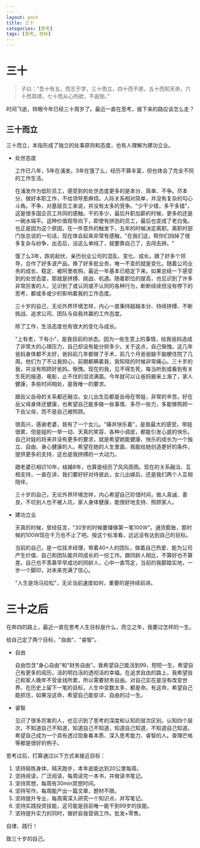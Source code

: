 ```yaml
---
​---
layout: post
title: 三十
categories: [思考]
tags: [思考, 目标]
​---
---
```


# 三十

> 子曰：“吾十有五，而志于学，三十而立，四十而不惑，五十而知天命，六十而耳顺，七十而从心所欲，不逾矩。”

时间飞逝，转眼今年已经三十周岁了。最近一直在思考，接下来的路应该怎么走？

## 三十而立

三十而立，本指形成了独立的处事原则和态度，也有人理解为建功立业。

- 处世态度

  工作已八年，5年在浦发，3年在饿了么，经历不算丰富，但也体会了完全不同的工作生活。

  在浦发作为低阶员工，感受到的处世态度更多的是本分、简单、不争。尽本分，做好本职工作，不给领导惹麻烦。人际关系相对简单，并没有复杂的勾心斗角。不争，对基层员工来说，并没有太多的竞争。"少干少错，多干多错"，这是很多国企员工共同的感触。干的多少，最后升职加薪的时候，更多的还是一碗水端平。这种价值观导向下，即使有拼劲的员工，最后也变成了老白兔。也正是因为这个原因，在一件意外的触发下，五年的时候决定离职。离职时部门张总说的一句话，现在体会起来非常有感触，"在我们这，帮你们挡掉了很多复杂与纷争，出去后，没这么单纯了，就要靠自己了，去闯去拼。"  

  饿了么3年，跌宕起伏，亲历创业公司的混乱、变化、成长。跟了好多个领导，合作了好多波产品，换了好多批业务，唯一不变的就是变化。随着公司业务的成长、稳定、被阿里收购，最近一年基本已稳定下来。如果总结一下感受到的处世态度，那就是拼搏、挑战、机遇。随着职位的提高，也见识到了许多非常厉害的人，见识到了或认同或不认同的各种行为，断断续续但没有停下的思考，都或多或少的影响着我的工作态度。

  三十岁的自己，无论外界环境怎样，内心一直秉持超越本分、持续拼搏、不断挑战、追求公司、团队与自我共赢的工作态度。

  除了工作，生活态度也有很大的变化与成长。

  "上有老，下有小"，是我目前的状态。因为一些生意上的事情，给我爸妈造成了非常大的心理压力，自己却没有能分担多少。关于这点，自己惭愧。这几年爸妈身体都不太好，爸妈前几年都做了手术，前几个月爸爸脑干脑梗住院了几周。他们为了不让我担心，前期都瞒着我，我知晓的时候非常痛心。三十岁的我，并没有照顾好爸妈。惭愧。现在的我，见不得生死，每当听到或看到有关生死的报道、电影，止不住的泪流满面。今年就可以让爸妈搬来上海了，家人健康，多些时间相处，是我唯一的要求。

  跟岳父岳母的关系都还融洽，女儿出生后都是岳母在带娃，非常的辛苦。好在岳父母身体还健康，也希望自己能多做一些事情、多尽一些力，多能够照顾一下岳父母，而不是自己被照顾。

  很高兴，感谢老婆，我有了一个女儿。"痛并快乐着"，是我最大的感受。带娃很累，但是娃的一举一动、天真的笑容、各种小调皮，都能引发心底的快乐。自己对娃的将来并没有更多的要求，就是希望她能健康、快乐的成长为一个独立、自由、身心健康的人。希望在她的人生里面，我能给她创造更好的条件，提供更多的支持，这也是我拼搏的一大动力。

  跟老婆已相识10年，结婚8年，也算是经历了风风雨雨。现在的关系融洽、互相支持，一直在讲，我们要好好对待彼此，女儿出嫁后，还是我们两个人互相陪伴。

  三十岁的自己，无论外界环境怎样，内心希望自己珍惜时间，做人真诚、善良，不坑别人也不被人坑，家人身体健康，能很好地支持、照顾家人。

- 建功立业

  天真的时候，曾经狂言，"30岁的时候要赚够第一笔100W"。通货膨胀，那时候的100W现在千万也不止了吧。按这个标准看，远远没有达到自己的目标。

  当前的自己，是一位技术经理，带着40+人的团队，做着自己热爱、能为公司产生价值、自己和团队能共同成长的一份工作。跟同龄人相比，不算好也不算差。自己也不羡慕早早成功的同龄人，心中一直笃定，当前的我脚踏实地，一步一个脚印，对未来充满了信心。

  "人生是场马拉松"，无论当前速度如何，重要的是持续前进。

# 三十之后

在奔四的路上，最近一直在思考人生目标是什么，而立之年，我要过怎样的一生。

给自己定了两个目标，"自由"、"睿智"。

- 自由

  自由包含"身心自由"和"财务自由"。我希望自己能活到99，短短一生，希望自己有更多的阅历，活的明白活的透彻活的幸福。在追求自由的路上，我希望自己和家人晚年不受金钱所累，所以需要财务自由。对自己实在是没有改变世界、在历史上留下一笔的目标，人生中变数太多，都是命。有这命，希望自己能抓住，如果没这命，希望自己能安详、自由的过一生。

- 睿智

  见识了很多厉害的人，也见识到了思考的深度和认知的层次区别。认知四个层次，不知道自己不知道，知道自己不知道，知道自己知道，不知道自己知道。希望自己成为一个具有透过现象看本质、深入思考能力、睿智的人。查理芒格等都是很好的例子。

思考过后，打算通过以下方式来接近目标：

1. 坚持锻炼身体，隔天跑步，本年底能达到20公里每周。
2. 坚持阅读，广泛阅读，每周读完一本书，并做读书笔记。
3. 坚持冥想，每周有30min冥想时间。
4. 坚持写作，每周能产出一篇文章，题材不限。
5. 坚持提升专业，每周需深入研究一个知识点，并写笔记。
6. 坚持实践投资技能，这可能是目前唯一能干到99岁的技能。
7. 坚持提升实力的同时，做好自我营销工作。批发+零售。

自律、践行！

致三十岁的自己。